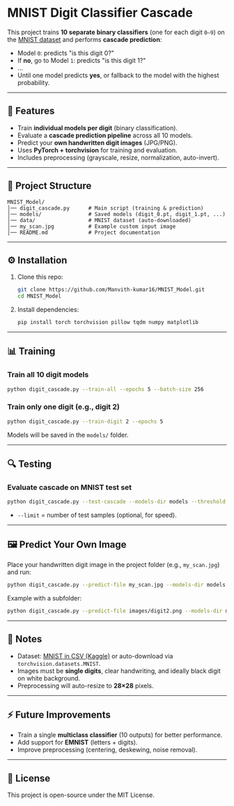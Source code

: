 # MNIST Digit Classifier Cascade

This project trains **10 separate binary classifiers** (one for each digit `0–9`) on the [MNIST dataset](http://yann.lecun.com/exdb/mnist/) and performs **cascade prediction**:

* Model `0`: predicts "is this digit 0?"
* If **no**, go to Model `1`: predicts "is this digit 1?"
* …
* Until one model predicts **yes**, or fallback to the model with the highest probability.

---

## 🚀 Features

* Train **individual models per digit** (binary classification).
* Evaluate a **cascade prediction pipeline** across all 10 models.
* Predict your **own handwritten digit images** (JPG/PNG).
* Uses **PyTorch + torchvision** for training and evaluation.
* Includes preprocessing (grayscale, resize, normalization, auto-invert).

---

## 📂 Project Structure

```
MNIST_Model/
│── digit_cascade.py      # Main script (training & prediction)
│── models/               # Saved models (digit_0.pt, digit_1.pt, ...)
│── data/                 # MNIST dataset (auto-downloaded)
│── my_scan.jpg           # Example custom input image
│── README.md             # Project documentation
```

---

## ⚙️ Installation

1. Clone this repo:

   ```bash
   git clone https://github.com/Manvith-kumar16/MNIST_Model.git
   cd MNIST_Model
   ```

2. Install dependencies:

   ```bash
   pip install torch torchvision pillow tqdm numpy matplotlib
   ```

---

## 📊 Training

### Train all 10 digit models

```bash
python digit_cascade.py --train-all --epochs 5 --batch-size 256
```

### Train only one digit (e.g., digit 2)

```bash
python digit_cascade.py --train-digit 2 --epochs 5
```

Models will be saved in the `models/` folder.

---

## 🔍 Testing

### Evaluate cascade on MNIST test set

```bash
python digit_cascade.py --test-cascade --models-dir models --threshold 0.5 --limit 1000
```

* `--limit` = number of test samples (optional, for speed).

---

## 🖼️ Predict Your Own Image

Place your handwritten digit image in the project folder (e.g., `my_scan.jpg`) and run:

```bash
python digit_cascade.py --predict-file my_scan.jpg --models-dir models --threshold 0.5
```

Example with a subfolder:

```bash
python digit_cascade.py --predict-file images/digit2.png --models-dir models
```

---

## 📌 Notes

* Dataset: [MNIST in CSV (Kaggle)](https://www.kaggle.com/datasets/oddrationale/mnist-in-csv) or auto-download via `torchvision.datasets.MNIST`.
* Images must be **single digits**, clear handwriting, and ideally black digit on white background.
* Preprocessing will auto-resize to **28×28** pixels.

---

## ⚡ Future Improvements

* Train a single **multiclass classifier** (10 outputs) for better performance.
* Add support for **EMNIST** (letters + digits).
* Improve preprocessing (centering, deskewing, noise removal).

---

## 📜 License

This project is open-source under the MIT License.
